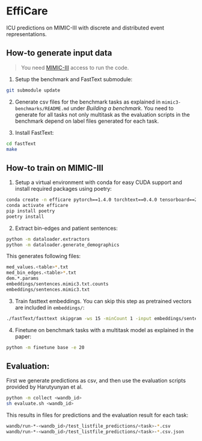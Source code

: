 # EffiCare

ICU predictions on MIMIC-III with discrete and distributed event representations.


## How-to generate input data

> You need [MIMIC-III](https://mimic.physionet.org/) access to run the code.

1. Setup the benchmark and FastText submodule:
```sh
git submodule update
```

2. Generate csv files for the benchmark tasks as explained in `mimic3-benchmarks/README.md` under _Building a benchmark_.
You need to generate for all tasks not only multitask as the evaluation scripts in the benchmark depend on label files generated for each task.

3. Install FastText:
```sh
cd fastText
make
```


## How-to train on MIMIC-III

1. Setup a virtual environment with conda for easy CUDA support and install required packages using poetry:
``` sh
conda create -n efficare pytorch==1.4.0 torchtext==0.4.0 tensorboard==2.0.0 python==3.7.5 -c pytorch
conda activate efficare
pip install poetry
poetry install
```

2. Extract bin-edges and patient sentences:
``` sh
python -m dataloader.extractors
python -m dataloader.generate_demographics
```

This generates following files:
``` sh
med_values.<table>*.txt
med_bin_edges.<table>*.txt
dem.*.params
embeddings/sentences.mimic3.txt.counts
embeddings/sentences.mimic3.txt
```

3. Train fasttext embeddings. You can skip this step as pretrained vectors are included in `embeddings/`:
``` sh
./fastText/fasttext skipgram -ws 15 -minCount 1 -input embeddings/sentences.mimic3.txt -output embeddings/sentences.mimic3.txt.100d.Fasttext.15ws
```

4. Finetune on benchmark tasks with a multitask model as explained in the paper:
```sh
python -m finetune base -e 20
```


## Evaluation:

First we generate predictions as csv, and then use the evaluation scripts provided by Harutyunyan et al.
``` sh
python -m collect <wandb_id>
sh evaluate.sh <wandb_id>
```

This results in files for predictions and the evaluation result for each task:
```sh
wandb/run-*-<wandb_id>/test_listfile_predictions/<task>-*.csv
wandb/run-*-<wandb_id>/test_listfile_predictions/<task>-*.csv.json
```
